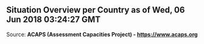 ## Situation Overview per Country as of Wed, 06 Jun 2018 03:24:27 GMT

Source: **ACAPS (Assessment Capacities Project) - https://www.acaps.org**